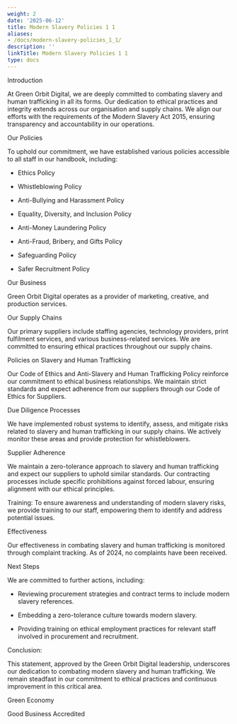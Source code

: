 ```yaml
---
weight: 2
date: '2025-06-12'
title: Modern Slavery Policies 1 1
aliases:
- /docs/modern-slavery-policies_1_1/
description: ''
linkTitle: Modern Slavery Policies 1 1
type: docs
---
```


Introduction

At Green Orbit Digital, we are deeply committed to combating slavery and human trafficking in all its forms. Our dedication to ethical practices and integrity extends across our organisation and supply chains. We align our efforts with the requirements of the Modern Slavery Act 2015, ensuring transparency and accountability in our operations.

Our Policies

To uphold our commitment, we have established various policies accessible to all staff in our handbook, including:

- Ethics Policy

- Whistleblowing Policy

- Anti-Bullying and Harassment Policy

- Equality, Diversity, and Inclusion Policy

- Anti-Money Laundering Policy

- Anti-Fraud, Bribery, and Gifts Policy

- Safeguarding Policy

- Safer Recruitment Policy

Our Business

Green Orbit Digital operates as a provider of marketing, creative, and production services.

Our Supply Chains

Our primary suppliers include staffing agencies, technology providers, print fulfilment services, and various business-related services. We are committed to ensuring ethical practices throughout our supply chains.

Policies on Slavery and Human Trafficking

Our Code of Ethics and Anti-Slavery and Human Trafficking Policy reinforce our commitment to ethical business relationships. We maintain strict standards and expect adherence from our suppliers through our Code of Ethics for Suppliers.

Due Diligence Processes

We have implemented robust systems to identify, assess, and mitigate risks related to slavery and human trafficking in our supply chains. We actively monitor these areas and provide protection for whistleblowers.

Supplier Adherence

We maintain a zero-tolerance approach to slavery and human trafficking and expect our suppliers to uphold similar standards. Our contracting processes include specific prohibitions against forced labour, ensuring alignment with our ethical principles.

Training: To ensure awareness and understanding of modern slavery risks, we provide training to our staff, empowering them to identify and address potential issues.

Effectiveness

Our effectiveness in combating slavery and human trafficking is monitored through complaint tracking. As of 2024, no complaints have been received.

Next Steps

We are committed to further actions, including:

- Reviewing procurement strategies and contract terms to include modern slavery references.

- Embedding a zero-tolerance culture towards modern slavery.

- Providing training on ethical employment practices for relevant staff involved in procurement and recruitment.

Conclusion:

This statement, approved by the Green Orbit Digital leadership, underscores our dedication to combating modern slavery and human trafficking. We remain steadfast in our commitment to ethical practices and continuous improvement in this critical area.

Green Economy

Good Business Accredited